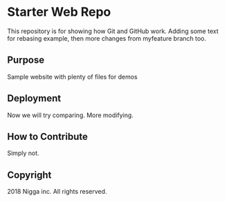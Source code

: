 # Starter Web Repo

This repository is for showing how Git and GitHub work. Adding some text for rebasing example, then more changes from myfeature branch too.

## Purpose

Sample website with plenty of files for demos

## Deployment

Now we will try comparing. More modifying.

## How to Contribute

Simply not.

## Copyright 

2018 Nigga inc. All rights reserved.